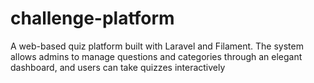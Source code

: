 # challenge-platform
A web-based quiz platform built with Laravel and Filament. The system allows admins to manage questions and categories through an elegant dashboard, and users can take quizzes interactively
